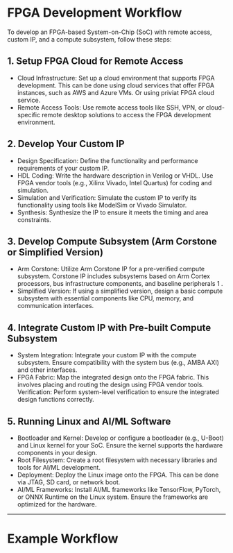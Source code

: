 # FPGA Development Workflow
To develop an FPGA-based System-on-Chip (SoC) with remote access, custom IP, and a compute subsystem, follow these steps:

## 1. Setup FPGA Cloud for Remote Access

* Cloud Infrastructure: Set up a cloud environment that supports FPGA development. This can be done using cloud services that offer FPGA instances, such as AWS 
 and Azure VMs. Or using priviat FPGA cloud service.
* Remote Access Tools: Use remote access tools like SSH, VPN, or cloud-specific remote desktop solutions to access the FPGA development environment.

## 2. Develop Your Custom IP

  * Design Specification: Define the functionality and performance requirements of your custom IP.
  * HDL Coding: Write the hardware description in Verilog or VHDL. Use FPGA vendor tools (e.g., Xilinx Vivado, Intel Quartus) for coding and simulation.
  * Simulation and Verification: Simulate the custom IP to verify its functionality using tools like ModelSim or Vivado Simulator.
  * Synthesis: Synthesize the IP to ensure it meets the timing and area constraints.

## 3. Develop Compute Subsystem (Arm Corstone or Simplified Version)
  * Arm Corstone: Utilize Arm Corstone IP for a pre-verified compute subsystem. Corstone IP includes subsystems based on Arm Cortex processors, bus infrastructure components, and baseline peripherals 1 .
 * Simplified Version: If using a simplified version, design a basic compute subsystem with essential components like CPU, memory, and communication interfaces.

## 4. Integrate Custom IP with Pre-built Compute Subsystem
 * System Integration: Integrate your custom IP with the compute subsystem. Ensure compatibility with the system bus (e.g., AMBA AXI) and other interfaces.
 * FPGA Fabric: Map the integrated design onto the FPGA fabric. This involves placing and routing the design using FPGA vendor tools.
Verification: Perform system-level verification to ensure the integrated design functions correctly.

## 5. Running Linux and AI/ML Software
 * Bootloader and Kernel: Develop or configure a bootloader (e.g., U-Boot) and Linux kernel for your SoC. Ensure the kernel supports the hardware components in your design.
 * Root Filesystem: Create a root filesystem with necessary libraries and tools for AI/ML development.
 * Deployment: Deploy the Linux image onto the FPGA. This can be done via JTAG, SD card, or network boot.
 * AI/ML Frameworks: Install AI/ML frameworks like TensorFlow, PyTorch, or ONNX Runtime on the Linux system. Ensure the frameworks are optimized for the hardware.

---
# Example Workflow
